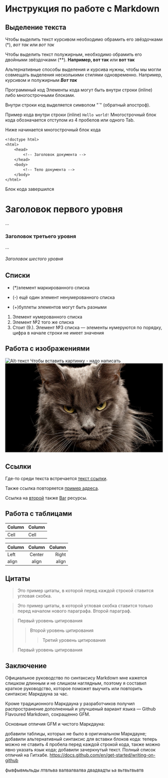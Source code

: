 # Инструкция по работе с Markdown

## Выделение текста
Чтобы выделить текст курсивом необходимо обрамить его звёздочками (*), *вот так* или _вот так_

Чтобы выделить текст полужирным, необходимо обрамить его двойными звёздочками (**). **Например, вот так** или __вот так__

Альтернативные способы выделения и курсива нужны, чтобы мы могли совмещать выделения несколькими стилями одновременно.
Например, курсивом и полужирным __*Вот так*__

Программный код
Элементы кода могут быть внутри строки (inline) либо многострочными блоками.

Внутри строки код выделяется символом "`" (обратный апостроф).

Пример кода внутри строки (inline) `Hello world!`
Многострочный блок кода обозначается отступом из 4 пробелов или одного Tab.

Ниже начинается многострочный блок кода

    <!doctype html>
    <html>
        <head>
            <!-- Заголовок документа -->
        </head>
        <body>
            <!-- Тело документа -->
        </body>
    </html>

Блок кода завершился

# Заголовок первого уровня
...
### Заголовок третьего уровня
...
###### Заголовок шестого уровня

## Списки

* (*)элемент маркированного списка
- (-) ещё один элемент ненумерованного списка
+ (+)буллеты элементов могут быть разными

1. Элемент нумерованного списка
2. Элемент №2 того же списка
9. Стоит (9.). Элемент №3 списка — элементы нумеруются по порядку, цифра в начале строки не имеет значения

## Работа с изображениями
![Alt-текст](http://example.com/ "Заголовок изображения")
Чтобы вставить картинку - надо написать ![respect my authoritai!](/Neteftelka.jpeg)

## Ссылки
Где-то среди текста встречается [текст ссылки][example].

Также ссылка повторяется [пример адреса][example].

Ссылка на [второй][foo] также [Bar][] ресурсы.

[example]: http://example.com/ "Необязательный заголовок ссылки"
[foo]: http://example.net/ 'Необязательный заголовок ссылки'
[bar]: http://example.edu/ (Необязательный заголовок ссылки)

## Работа с таблицами
Column | Column
------ | ------
Cell   | Cell  

Column | Column | Column
:----- | :----: | -----:
Left   | Center | Right
align  | align  | align


## Цитаты
>Это пример цитаты,
>в которой перед каждой строкой
>ставится угловая скобка.

>Это пример цитаты,
в которой угловая скобка
ставится только перед началом нового параграфа.
>Второй параграф.

> Первый уровень цитирования
>> Второй уровень цитирования
>>> Третий уровень цитирования
>
>Первый уровень цитирования

## Заключение
Официальное руководство по синтаксису Markdown мне кажется слишком длинным и не слишком наглядным, поэтому я составил краткое руководство, которое поможет выучить или повторить синтаксис Маркдауна за час.

Кроме традиционного Маркдауна у разработчиков получил распространение дополненный и улучшеный вариант языка — Github Flavoured Markdown, сокращенно GFM.

Основные отличия GFM и чистого Маркдауна:

добавили таблицы, которых не было в оригинальном Маркдауне;
добавили альтернативный синтаксис для вставки блоков кода: теперь можно не ставить 4 пробела перед каждой строкой кода, также можно явно указать язык кода;
добавили зачеркнутый текст.
Полный список отличий на Гитхабе.
https://docs.github.com/en/get-started/writing-on-github

фывфывмьльды
лтвльва
валвалвалва
двадвадты ьа вьтвьтвьвтв
